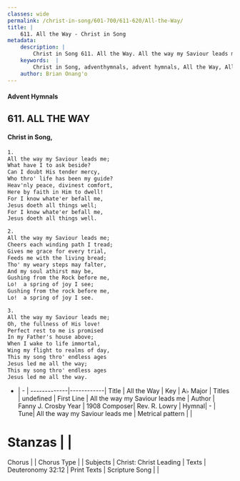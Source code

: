 ```yaml
---
classes: wide
permalink: /christ-in-song/601-700/611-620/All-the-Way/
title: |
    611. All the Way - Christ in Song
metadata:
    description: |
        Christ in Song 611. All the Way. All the way my Saviour leads me; What have I to ask beside? Can I doubt His tender mercy, Who thro' life has been my guide? Heav'nly peace, divinest comfort, Here by faith in Him to dwell! For I know whate'er befall me, Jesus doeth all things well; For I know whate'er befall me, Jesus doeth all things well.
    keywords:  |
        Christ in Song, adventhymnals, advent hymnals, All the Way, All the way my Saviour leads me. 
    author: Brian Onang'o
---
```


#### Advent Hymnals
## 611. ALL THE WAY
####  Christ in Song,

```txt
1.
All the way my Saviour leads me;
What have I to ask beside?
Can I doubt His tender mercy,
Who thro' life has been my guide?
Heav'nly peace, divinest comfort,
Here by faith in Him to dwell!
For I know whate'er befall me,
Jesus doeth all things well;
For I know whate'er befall me,
Jesus doeth all things well.

2.
All the way my Saviour leads me;
Cheers each winding path I tread;
Gives me grace for every trial,
Feeds me with the living bread;
Tho' my weary steps may falter,
And my soul athirst may be,
Gushing from the Rock before me,
Lo!  a spring of joy I see;
Gushing from the rock before me,
Lo!  a spring of joy I see.

3.
All the way my Saviour leads me;
Oh, the fullness of His love!
Perfect rest to me is promised
In my Father's house above;
When I wake to life immortal,
Wing my flight to realms of day,
This my song thro' endless ages
Jesus led me all the way;
This my song thro' endless ages
Jesus led me all the way.


```

- |   -  |
-------------|------------|
Title | All the Way |
Key | A♭ Major |
Titles | undefined |
First Line | All the way my Saviour leads me |
Author | Fanny J. Crosby
Year | 1908
Composer| Rev. R. Lowry |
Hymnal|  - |
Tune| All the way my Saviour leads me |
Metrical pattern | |
# Stanzas |  |
Chorus |  |
Chorus Type |  |
Subjects | Christ: Christ Leading |
Texts | Deuteronomy 32:12 |
Print Texts | 
Scripture Song |  |
    
